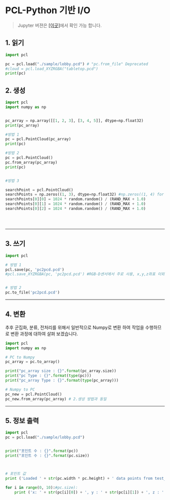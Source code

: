 # PCL-Python 기반 I/O

> Jupyter 버젼은 [[이곳]](https://github.com/adioshun/gitBook_Tutorial_PCL/blob/master/Beginner/Part01-Chapter01-PCL-Python.ipynb)에서 확인 가능 합니다. 

## 1. 읽기 

```python 
import pcl

pc = pcl.load("./sample/lobby.pcd") # "pc.from_file" Deprecated
#cloud = pcl.load_XYZRGBA("tabletop.pcd")
print(pc)
```

## 2. 생성 

```python 
import pcl
import numpy as np


pc_array = np.array([[1, 2, 3], [3, 4, 5]], dtype=np.float32)
print(pc_array)

#방법 1
pc = pcl.PointCloud(pc_array)
print(pc)

#방법 2
pc = pcl.PointCloud()
pc.from_array(pc_array)
print(pc)


#방법 3 

searchPoint = pcl.PointCloud()
searchPoints = np.zeros((1, 3), dtype=np.float32) #np.zeros((1, 4) for RGBD
searchPoints[0][0] = 1024 * random.random() / (RAND_MAX + 1.0)
searchPoints[0][1] = 1024 * random.random() / (RAND_MAX + 1.0)
searchPoints[0][2] = 1024 * random.random() / (RAND_MAX + 1.0)





```

---


## 3. 쓰기 

```python 
import pcl

# 방법 1
pcl.save(pc, 'pc2pcd.pcd') 
#pcl.save_XYZRGBA(pc, 'pc2pcd.pcd') #RGB-D센서에서 주로 사용, x,y,z좌표 이외 색상 정보 포함


# 방법 2
pc.to_file('pc2pcd.pcd')


```

---

## 4. 변환 

추후 군집화, 분류, 전처리를 위해서 일반적으로 Numpy로 변환 하여 작업을 수행하므로 변환 과정에 대하여 살펴 보겠습니다. 

```python 
import pcl
import numpy as np

# PC to Numpy
pc_array = pc.to_array()

print("pc_array size : {}".format(pc_array.size))
print("pc Type : {}".format(type(pc)))
print("pc_array Type : {}".format(type(pc_array)))

# Numpy to PC 
pc_new = pcl.PointCloud()
pc_new.from_array(pc_array) # 2.생성 방법과 동일 

```

---

## 5. 정보 출력 


```python 
import pcl
pc = pcl.load("./sample/lobby.pcd") 


print("포인트 수 : {}".format(pc)) 
print("포인트 수 : {}".format(pc.size)) 



# 포인트 값 
print ('Loaded ' + str(pc.width * pc.height) + ' data points from test_pcd.pcd with the following fields: ')

for i in range(0, 10):#pc.size):
    print ('x: ' + str(pc[i][0]) + ', y : ' + str(pc[i][1]) + ', z : ' + str(pc[i][2]))

```
